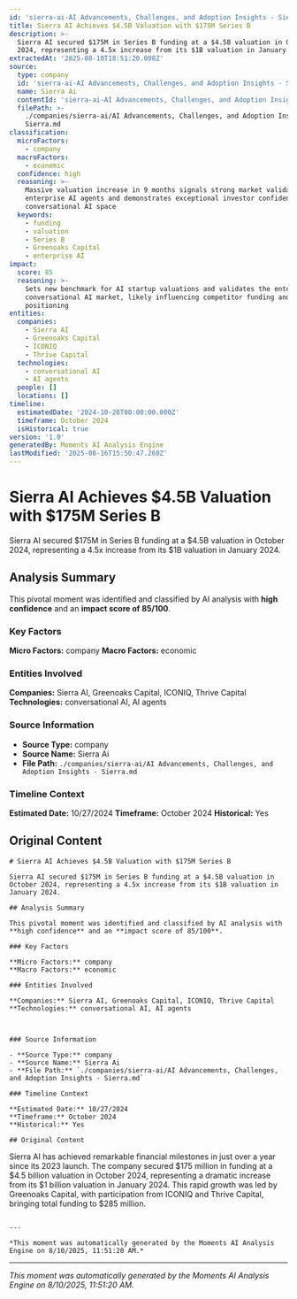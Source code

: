 ```yaml
---
id: 'sierra-ai-AI Advancements, Challenges, and Adoption Insights - Sierra-moment-1'
title: Sierra AI Achieves $4.5B Valuation with $175M Series B
description: >-
  Sierra AI secured $175M in Series B funding at a $4.5B valuation in October
  2024, representing a 4.5x increase from its $1B valuation in January 2024.
extractedAt: '2025-08-10T18:51:20.098Z'
source:
  type: company
  id: 'sierra-ai-AI Advancements, Challenges, and Adoption Insights - Sierra'
  name: Sierra Ai
  contentId: 'sierra-ai-AI Advancements, Challenges, and Adoption Insights - Sierra'
  filePath: >-
    ./companies/sierra-ai/AI Advancements, Challenges, and Adoption Insights -
    Sierra.md
classification:
  microFactors:
    - company
  macroFactors:
    - economic
  confidence: high
  reasoning: >-
    Massive valuation increase in 9 months signals strong market validation for
    enterprise AI agents and demonstrates exceptional investor confidence in the
    conversational AI space
  keywords:
    - funding
    - valuation
    - Series B
    - Greenoaks Capital
    - enterprise AI
impact:
  score: 85
  reasoning: >-
    Sets new benchmark for AI startup valuations and validates the enterprise
    conversational AI market, likely influencing competitor funding and market
    positioning
entities:
  companies:
    - Sierra AI
    - Greenoaks Capital
    - ICONIQ
    - Thrive Capital
  technologies:
    - conversational AI
    - AI agents
  people: []
  locations: []
timeline:
  estimatedDate: '2024-10-28T00:00:00.000Z'
  timeframe: October 2024
  isHistorical: true
version: '1.0'
generatedBy: Moments AI Analysis Engine
lastModified: '2025-08-16T15:50:47.260Z'
---
```

# Sierra AI Achieves $4.5B Valuation with $175M Series B

Sierra AI secured $175M in Series B funding at a $4.5B valuation in October 2024, representing a 4.5x increase from its $1B valuation in January 2024.

## Analysis Summary

This pivotal moment was identified and classified by AI analysis with **high confidence** and an **impact score of 85/100**.

### Key Factors

**Micro Factors:** company
**Macro Factors:** economic

### Entities Involved

**Companies:** Sierra AI, Greenoaks Capital, ICONIQ, Thrive Capital
**Technologies:** conversational AI, AI agents



### Source Information

- **Source Type:** company
- **Source Name:** Sierra Ai
- **File Path:** `./companies/sierra-ai/AI Advancements, Challenges, and Adoption Insights - Sierra.md`

### Timeline Context

**Estimated Date:** 10/27/2024
**Timeframe:** October 2024
**Historical:** Yes

## Original Content

```
# Sierra AI Achieves $4.5B Valuation with $175M Series B

Sierra AI secured $175M in Series B funding at a $4.5B valuation in October 2024, representing a 4.5x increase from its $1B valuation in January 2024.

## Analysis Summary

This pivotal moment was identified and classified by AI analysis with **high confidence** and an **impact score of 85/100**.

### Key Factors

**Micro Factors:** company
**Macro Factors:** economic

### Entities Involved

**Companies:** Sierra AI, Greenoaks Capital, ICONIQ, Thrive Capital
**Technologies:** conversational AI, AI agents



### Source Information

- **Source Type:** company
- **Source Name:** Sierra Ai
- **File Path:** `./companies/sierra-ai/AI Advancements, Challenges, and Adoption Insights - Sierra.md`

### Timeline Context

**Estimated Date:** 10/27/2024
**Timeframe:** October 2024
**Historical:** Yes

## Original Content

```
Sierra AI has achieved remarkable financial milestones in just over a year since its 2023 launch. The company secured $175 million in funding at a $4.5 billion valuation in October 2024, representing a dramatic increase from its $1 billion valuation in January 2024. This rapid growth was led by Greenoaks Capital, with participation from ICONIQ and Thrive Capital, bringing total funding to $285 million.
```

---

*This moment was automatically generated by the Moments AI Analysis Engine on 8/10/2025, 11:51:20 AM.*

```

---

*This moment was automatically generated by the Moments AI Analysis Engine on 8/10/2025, 11:51:20 AM.*
